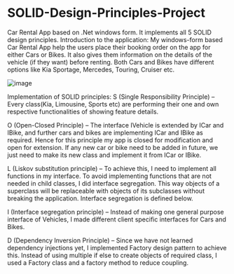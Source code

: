 # SOLID-Design-Principles-Project
Car Rental App based on .Net windows form. It implements all 5 SOLID design principles. 
Introduction to the application:
My windows-form based Car Rental App help the users place their booking order on the app for either Cars or Bikes. It also gives them information on the details of the vehicle (if they want) before renting. Both Cars and Bikes have different options like Kia Sportage, Mercedes, Touring, Cruiser etc.  


![image](https://user-images.githubusercontent.com/70031321/180241623-1f006fc4-f7c5-424d-a04b-dcf73a31b643.png)



Implementation of SOLID principles:
S (Single Responsibility Principle) – Every class(Kia, Limousine, Sports etc) are performing their one and own respective functionalities of showing feature details.
  

O (Open-Closed Principle) – The interface IVehicle is extended by ICar and IBike, and further cars and bikes are implementing ICar and IBike as required. Hence for this principle my app is closed for modification and open for extension. If any new car or bike need to be added in future, we just need to make its new class and implement it from ICar or IBike.

L (Liskov substitution principle) – To achieve this, I need to implement all functions in my interface. To avoid implementing functions that are not needed in child classes, I did interface segregation. This way objects of a superclass will be replaceable with objects of its subclasses without breaking the application. Interface segregation is defined below.























I (Interface segregation principle) – Instead of making one general purpose interface of Vehicles, I made different client specific interfaces for Cars and Bikes. 


























D (Dependency Inversion Principle) – Since we have not learned dependency injections yet, I implemented Factory design pattern to achieve this. Instead of using multiple if else to create objects of required class, I used a Factory class and a factory method to reduce coupling. 

 
